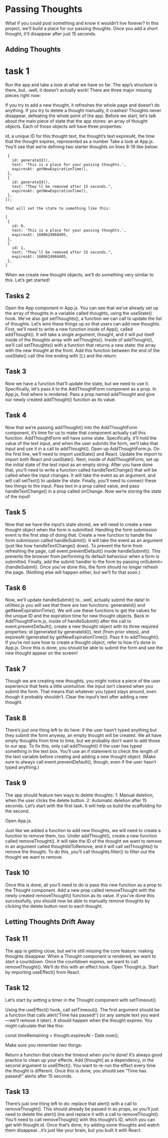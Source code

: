 <h1> Passing Thoughts</h1>
What if you could post something and know it wouldn’t live forever? In this project, we’ll build a place for our passing thoughts. Once you add a short thought, it’ll disappear after just 15 seconds.

<h2> Adding Thoughts </h2>
<h1>task 1</h1>
Run the app and take a look at what we have so far.
The app’s structure is there, but…well, it doesn’t actually work! There are three major missing pieces right now:

If you try to add a new thought, it refreshes the whole page and doesn’t do anything.
If you try to delete a thought manually, it crashes!
Thoughts never disappear, defeating the whole point of the app.
Before we start, let’s talk about the main piece of state that the app stores: an array of thought objects. Each of those objects will have three properties:

id, a unique ID for this thought text, the thought’s text expiresAt, the time that the thought expires, represented as a number
Take a look at App.js. You’ll see that we’re defining two starter thoughts on lines 8-19 like below:

 ```const [thoughts, setThoughts] = useState([
  {
    id: generateId(),
    text: 'This is a place for your passing thoughts.',
    expiresAt: getNewExpirationTime(),
  },
  {
    id: generateId(),
    text: "They'll be removed after 15 seconds.",
    expiresAt: getNewExpirationTime(),
  },
]);

That will set the state to something like this:

[
  {
    id: 0,
    text: 'This is a place for your passing thoughts.',
    expiresAt: 1600624968405,
  },
  {
    id: 1,
    text: "They'll be removed after 15 seconds.",
    expiresAt: 1600624968405,
  },
]
 ```

When we create new thought objects, we’ll do something very similar to this. Let’s get started!

<h2>Tasks 2</h2>
Open the App component in App.js. You can see that we’ve already set up the array of thoughts in a variable called thoughts, using the useState() hook. We’ve also got setThoughts(), a function we can call to update the list of thoughts. Let’s wire these things up so that users can add new thoughts.
First, we’ll need to write a new function inside of App(), called addThought(). It will take a single argument, thought, and it will put itself inside of the thoughts array with setThoughts().
Inside of addThought(), we’ll call setThoughts() with a function that returns a new state: the array with the new thought at the front.
Add this function between the end of the useState() call (the line ending with ]);) and the return.

<h2>Task 3</h2>
Now we have a function that’ll update the state, but we need to use it. Specifically, let’s pass it to the AddThoughtForm component as a prop.
In App.js, find where <AddThoughtForm> is rendered. Pass a prop named addThought and give our newly created addThought() function as its value.

<h2>Task 4</h2>
Now that we’re passing addThought() into the AddThoughtForm component, it’s time for us to make that component actually call this function.
AddThoughtForm will have some state. Specifically, it’ll hold the value of the text input, and when the user submits the form, we’ll take that input and use it in a call to addThought().
Open up AddThoughtForm.js.
On the first line, we’ll need to import useState() and React. Update the import to import both React and useState().
Next, inside of AddThoughtForm, set up the initial state of the text input as an empty string.
After you have done that, you’ll need to write a function called handleTextChange() that will be called when the input changes. It will take the event as an argument, and will call setText() to update the state.
Finally, you’ll need to connect these two things to the input. Pass text in a prop called value, and pass handleTextChange() in a prop called onChange.
Now we’re storing the state of the input!

<h2>Task 5</h2>
Now that we have the input’s state stored, we will need to create a new thought object when the form is submitted. Handling the form submission event is the first step of doing that.
Create a new function to handle the form submission called handleSubmit(). It will take the event as an argument (just like how handleTextChange() does).
To prevent the form from refreshing the page, call event.preventDefault() inside handleSubmit(). This prevents the browser from performing its default behaviour when a form is submitted.
Finally, add the submit handler to the form by passing onSubmit={handleSubmit}.
Once you’ve done this, the form should no longer refresh the page. (Nothing else will happen either, but we’ll fix that soon.)

<h2>Task 6</h2>
Now, we’ll update handleSubmit() to…well, actually submit the data!
In utilities.js you will see that there are two functions: generateId() and getNewExpirationTime(). We will use these functions to get the values for the unique ID and the expiration time for new thought objects.
Back in AddThoughtForm.js, inside of handleSubmit() after the call to event.preventDefault(), create a new thought object with its three required properties: id (generated by generateId()), text (from prior steps), and expiresAt (generated by getNewExpirationTime()). Pass it to addThought().
If you’re not sure how to create a thought object, refer to how it’s done in App.js.
Once this is done, you should be able to submit the form and see the new thought appear on the screen!

<h2>Task 7</h2>
Though we are creating new thoughts, you might notice a piece of the user experience that feels a little unintuitive: the input isn’t cleared when you submit the form. That means that whatever you typed stays around, even though it probably shouldn’t.
Clear the input’s text after adding a new thought.

<h2>Task 8</h2>
There’s just one thing left to do here: if the user hasn’t typed anything but they submit the form anyway, an empty thought will be created. We all have empty thoughts from time to time, but we probably don’t want to add those to our app.
To fix this, only call addThought() if the user has typed something in the text box. You’ll use an if statement to check the length of the text variable before creating and adding a new thought object.
(Make sure to always call event.preventDefault(), though, even if the user hasn’t typed anything.)

<h2>Task 9</h2>
The app should feature two ways to delete thoughts:
  1: Manual deletion, when the user clicks the delete button.
  2: Automatic deletion after 15 seconds.
Let’s start with the first task. It will help us build the scaffolding for the second.

Open App.js.

Just like we added a function to add new thoughts, we will need to create a function to remove them, too.
Under addThought(), create a new function called removeThought(). It will take the ID of the thought we want to remove in an argument called thoughtIdToRemove, and it will call setThoughts() to remove the thought.
To do this, you’ll call thoughts.filter() to filter out the thought we want to remove.

<h2>Task 10</h2>
Once this is done, all you’ll need to do is pass this new function as a prop to the Thought component. Add a new prop called removeThought with the newly created removeThought() function as its value.
If you’ve done this successfully, you should now be able to manually remove thoughts by clicking the delete button next to each thought.


<h2>Letting Thoughts Drift Away </h2>
<h2>Task 11</h2>
The app is getting close, but we’re still missing the core feature: making thoughts disappear.
When a Thought component is rendered, we want to start a countdown. Once the countdown expires, we want to call removeThought(). We’ll do this with an effect hook.
Open Thought.js.
Start by importing useEffect() from React.

<h2>Task 12</h2>
Let’s start by setting a timer in the Thought component with setTimeout().

Using the useEffect() hook, call setTimeout(). The first argument should be a function that calls alert('Time has passed!') (or any sample text you want—we’ll remove it later). It should happen when the thought expires. You might calculate that like this:

const timeRemaining = thought.expiresAt - Date.now();

Make sure you remember two things:

Return a function that clears the timeout when you’re done! It’s always good practice to clean up your effects.
Add [thought] as a dependency, in the second argument to useEffect(). You want to re-run the effect every time the thought is different.
Once this is done, you should see “Time has passed!” alerts after 15 seconds.

<h2>Task 13</h2>
There’s just one thing left to do: replace that alert() with a call to removeThought(). This should already be passed in as props, so you’ll just need to delete the alert() line and replace it with a call to removeThought().
You’ll need to call removeThought() with this thought’s ID, which you can get with thought.id.
Once that’s done, try adding some thoughts and watch them disappear…it’s just like your brain, but you built it with React.
